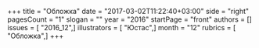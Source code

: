 +++
title = "Обложка"
date = "2017-03-02T11:22:40+03:00"
side = "right"
pagesCount = "1"
slogan = ""
year = "2016"
startPage = "front"
authors = []
issues = [ "2016_12",]
illustrators = [ "Юстас",]
month = "12"
rubrics = [ "Обложка",]
+++
